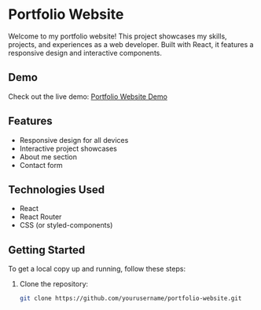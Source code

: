 # Portfolio Website

Welcome to my portfolio website! This project showcases my skills, projects, and experiences as a web developer. Built with React, it features a responsive design and interactive components.

## Demo

Check out the live demo: [Portfolio Website Demo](http://www.preetamankaur.com)

## Features

- Responsive design for all devices
- Interactive project showcases
- About me section
- Contact form

## Technologies Used

- React
- React Router
- CSS (or styled-components)


## Getting Started

To get a local copy up and running, follow these steps:

1. Clone the repository:
   ```bash
   git clone https://github.com/yourusername/portfolio-website.git
